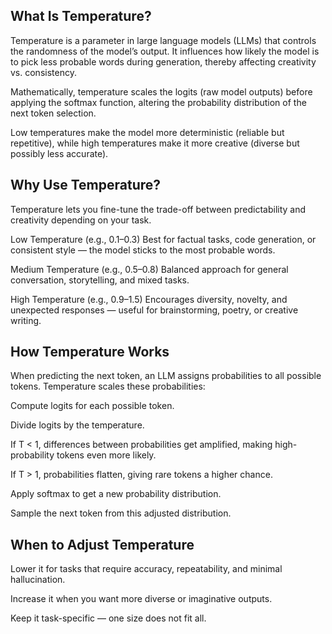 ## What Is Temperature?

Temperature is a parameter in large language models (LLMs) that controls the randomness of the model’s output. It influences how likely the model is to pick less probable words during generation, thereby affecting creativity vs. consistency.

Mathematically, temperature scales the logits (raw model outputs) before applying the softmax function, altering the probability distribution of the next token selection.

Low temperatures make the model more deterministic (reliable but repetitive), while high temperatures make it more creative (diverse but possibly less accurate).

## Why Use Temperature?

Temperature lets you fine-tune the trade-off between predictability and creativity depending on your task.

Low Temperature (e.g., 0.1–0.3)
Best for factual tasks, code generation, or consistent style — the model sticks to the most probable words.

Medium Temperature (e.g., 0.5–0.8)
Balanced approach for general conversation, storytelling, and mixed tasks.

High Temperature (e.g., 0.9–1.5)
Encourages diversity, novelty, and unexpected responses — useful for brainstorming, poetry, or creative writing.

## How Temperature Works

When predicting the next token, an LLM assigns probabilities to all possible tokens.
Temperature scales these probabilities:

Compute logits for each possible token.

Divide logits by the temperature.

If T < 1, differences between probabilities get amplified, making high-probability tokens even more likely.

If T > 1, probabilities flatten, giving rare tokens a higher chance.

Apply softmax to get a new probability distribution.

Sample the next token from this adjusted distribution.


## When to Adjust Temperature

Lower it for tasks that require accuracy, repeatability, and minimal hallucination.

Increase it when you want more diverse or imaginative outputs.

Keep it task-specific — one size does not fit all.